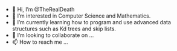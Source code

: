 - 👋 Hi, I’m @TheRealDeath
- 👀 I’m interested in Computer Science and Mathematics.
- 🌱 I’m currently learning how to program and use advanced data structures such as Kd trees and skip lists.
- 💞️ I’m looking to collaborate on ...
- 📫 How to reach me ...

<!---
TheRealDeath/TheRealDeath is a ✨ special ✨ repository because its `README.md` (this file) appears on your GitHub profile.
You can click the Preview link to take a look at your changes.
--->
